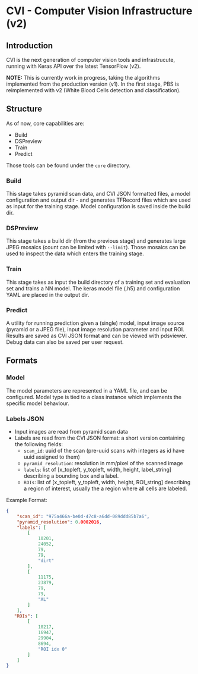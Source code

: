 # CVI - Computer Vision Infrastructure (v2)
## Introduction
CVI is the next generation of computer vision tools and infrastrucute, running with Keras API over the latest TensorFlow (v2).

**NOTE:** This is currently work in progress, taking the algorithms implemented from the production version (v1). 
In the first stage, PBS is reimplemented with v2 (White Blood Cells detection and classification).

## Structure
As of now, core capabilities are:
* Build
* DSPreview
* Train
* Predict

Those tools can be found under the `core` directory.

### Build
This stage takes pyramid scan data, and CVI JSON formatted files, a model configuration and output dir - and generates TFRecord files which are used as input for the training stage. Model configuration is saved inside the build dir.

### DSPreview
This stage takes a build dir (from the previous stage) and generates large JPEG mosaics (count can be limited with `--limit`). Those mosaics can be used to inspect the data which enters the training stage. 

### Train
This stage takes as input the build directory of a training set and evaluation set and trains a NN model. The keras model file (.h5) and configuration YAML are placed in the output dir.

### Predict
A utility for running prediction given a (single) model, input image source (pyramid or a JPEG file), input image resolution parameter and input ROI. Results are saved as CVI JSON format and can be viewed with pdsviewer. Debug data can also be saved per user request.

## Formats
### Model
The model parameters are represented in a YAML file, and can be configured. Model type is tied to a class instance which implements the specific model behaviour.

### Labels JSON
* Input images are read from pyramid scan data
* Labels are read from the CVI JSON format: a short version containing the following fields:
  - `scan_id`: uuid of the scan (pre-uuid scans with integers as id have uuid assigned to them)
  - `pyramid_resolution`: resolution in mm/pixel of the scanned image
  - `labels`: list of [x_topleft, y_topleft, width, height, label_string] describing a bounding box and a label.
  - `ROIs`: list of [x_topleft, y_topleft, width, height, ROI_string] describing a region of interest, usually the a region where all cells are labeled.

Example Format:
```JSON
{
    "scan_id": "975a466a-be0d-47c8-a6dd-089ddd85b7a6",
    "pyramid_resolution": 0.0002016,
    "labels": [
        [
            10201,
            24052,
            79,
            79,
            "dirt"
        ],
        [
            11175,
            23879,
            79,
            79,
            "AL"
        ]
    ],
   "ROIs": [
        [
            10217,
            16947,
            29904,
            8694,
            "ROI idx 0"
        ]
    ]
}
```
